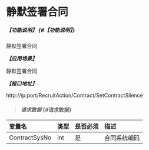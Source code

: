 # 静默签署合同
##### _【功能说明】_ {#【功能说明】}
静默签署合同


_**【应用场景】**_

静默签署合同


_**【接口地址】**_

http://ip:port/RecruitAction/Contract/SetContractSilence

> #### _请求数据_ {#请求数据}

| 变量名 | 类型 | 是否必须 | 描述 |
| :--- | :--- | :--- | :--- |
| ContractSysNo| int | 是 | 合同系统编码 |

